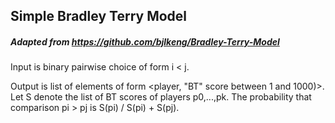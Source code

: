 ## Simple Bradley Terry Model

##### Adapted from https://github.com/bjlkeng/Bradley-Terry-Model

Input is binary pairwise choice of form i < j.


Output is list of elements of form <player, "BT" score between 1 and 1000)>. Let S denote the list of BT scores of players p0,...,pk. The probability that comparison pi > pj is S(pi) / S(pi) + S(pj).   